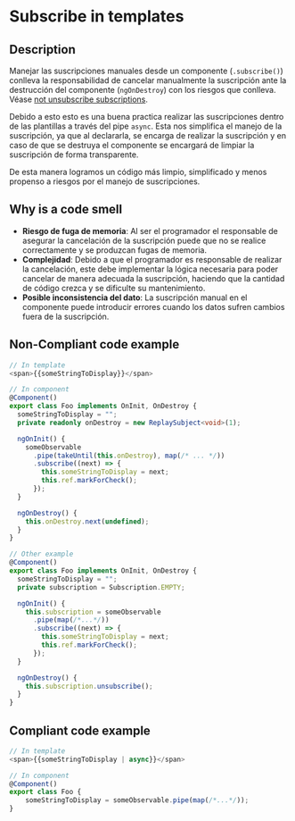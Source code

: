 # Subscribe in templates
## Description
Manejar las suscripciones manuales desde un componente (`.subscribe()`) conlleva la responsabilidad de cancelar manualmente la suscripción ante la destrucción del componente (`ngOnDestroy`) con los riesgos que conlleva. Véase [not unsubscribe subscriptions](not_unsubscribe_subscriptions.md).

Debido a esto esto es una buena practica realizar las suscripciones dentro de las plantillas a través del pipe `async`.  Esta nos simplifica el manejo de la suscripción, ya que al declararla, se encarga de realizar la suscripción y en caso de que se destruya el componente se encargará de limpiar la suscripción de forma transparente.

De esta manera logramos un código más limpio, simplificado y menos propenso a riesgos por el manejo de suscripciones.

## Why is a code smell
- **Riesgo de fuga de memoria**: Al ser el programador el responsable de asegurar la cancelación de la suscripción puede que no se realice correctamente y se produzcan fugas de memoria.
- **Complejidad**: Debido a que el programador es responsable de realizar la cancelación, este debe implementar la lógica necesaria para poder cancelar de manera adecuada la suscripción, haciendo que la cantidad de código crezca y se dificulte su mantenimiento.
- **Posible inconsistencia del dato**: La suscripción manual en el componente puede introducir errores cuando los datos sufren cambios fuera de la suscripción.
## Non-Compliant code example
```typescript
// In template
<span>{{someStringToDisplay}}</span>

// In component
@Component()
export class Foo implements OnInit, OnDestroy {
  someStringToDisplay = "";
  private readonly onDestroy = new ReplaySubject<void>(1);

  ngOnInit() {
    someObservable
      .pipe(takeUntil(this.onDestroy), map(/* ... */))
      .subscribe((next) => {
        this.someStringToDisplay = next;
        this.ref.markForCheck();
      });
  }

  ngOnDestroy() {
    this.onDestroy.next(undefined);
  }
}

// Other example
@Component()
export class Foo implements OnInit, OnDestroy {
  someStringToDisplay = "";
  private subscription = Subscription.EMPTY;

  ngOnInit() {
    this.subscription = someObservable
      .pipe(map(/*...*/))
      .subscribe((next) => {
        this.someStringToDisplay = next;
        this.ref.markForCheck();
      });
  }

  ngOnDestroy() {
    this.subscription.unsubscribe();
  }
}
``` 

## Compliant code example
```typescript
// In template
<span>{{someStringToDisplay | async}}</span>

// In component
@Component()
export class Foo {
    someStringToDisplay = someObservable.pipe(map(/*...*/));
}
```

[1]:https://zydesoft.com/must-know-clean-code-principles-in-angular/
[2]:https://blog.eyas.sh/2018/12/use-asyncpipe-when-possible/